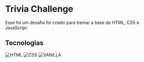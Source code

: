 # Trivia Challenge

Esse foi um desafio foi criado para treinar a base de HTML, CSS e JavaScript

## Tecnologias 
![HTML](https://img.shields.io/badge/HTML5-E34F26?style=for-the-badge&logo=html5&logoColor=white)
![CSS](https://img.shields.io/badge/CSS3-1572B6?style=for-the-badge&logo=css3&logoColor=white)
![VANILLA](https://img.shields.io/badge/JavaScript-323330?style=for-the-badge&logo=javascript&logoColor=F7DF1E)

